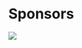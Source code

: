 # Sponsors


<img src="http://www.yext.com/blog/wp-content/uploads/2014/07/nokia-here-logo.jpg" style="border: none;" />

